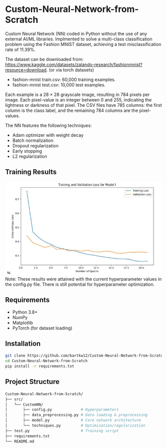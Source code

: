 # Custom-Neural-Network-from-Scratch
Custom Neural Network (NN) coded in Python without the use of any external AI/ML libraries. Implmented to solve a  multi-class classification problem using the Fashion MNIST dataset, achieving a test misclassification rate of 11.39%.

The dataset can be downloaded from:
https://www.kaggle.com/datasets/zalando-research/fashionmnist?resource=download.
(or via torch datasets)
- fashion-mnist train.csv: 60,000 training examples.
- fashion-mnist test.csv: 10,000 test examples.

Each example is a 28 × 28 grayscale image, resulting in 784 pixels per image. Each
pixel-value is an integer between 0 and 255, indicating the lightness or darkness of
that pixel. The CSV files have 785 columns: the first column is the class label, and
the remaining 784 columns are the pixel-values.

The NN features the following techniques:
- Adam optimizer with weight decay
- Batch normalization
- Dropout regularization
- Early stopping
- L2 regularization

## Training Results
![Training Curve](images/trainingcurve.JPG)
Note: These results were attained with the current hyperparameter values in the config.py file.
There is still potential for hyperparameter optimization.

## Requirements
- Python 3.8+
- NumPy
- Matplotlib
- PyTorch (for dataset loading)

## Installation
```bash
git clone https://github.com/bartkw12/Custom-Neural-Network-from-Scratch.git
cd Custom-Neural-Network-from-Scratch
pip install -r requirements.txt
```
## Project Structure
```bash
Custom-Neural-Network-from-Scratch/
├── src/
│   └── CustomNN/
│       ├── config.py             # Hyperparameters
│       ├── data_preprocessing.py # Data loading & preprocessing
│       ├── model.py              # Core network architecture
│       └── techniques.py         # Optimization/regularization
├── test.py                       # Training script
├── requirements.txt
└── README.md
```

